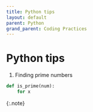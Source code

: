 ```yaml
---
title: Python tips
layout: default
parent: Python 
grand_parent: Coding Practices
---
```

# Python tips 

1. Finding prime numbers

```python
def is_prime(num):
    for x
```
{:.note}